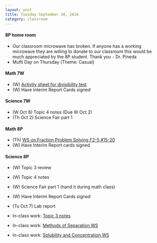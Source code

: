 ```yaml
---
layout: post  
title: Tuesday September 30, 2014
category: classroom
--- 
```

#### 8P home room
* Our classroom microwave has broken. If anyone has a working microwave they are willing to donate to our classroom this would be much appreciated by the 8P student. Thank you - Dr. Pineda
* Mufti Day on Thursday (Theme: Casual)

#### Math 7W
* (W) [Activity sheet for divisibility test](https://www.dropbox.com/s/tfti94in8aim0o8/Activity%20Sheet%20on%20Divisibility%20Tests.pdf?dl=0)
* (W) Have Interim Report Cards signed

#### Science 7W
* (W Oct 8) Topic 4 notes (Due W Oct 2)
* (Th Oct 2) Science Fair part 1 

#### Math 8P
* (Th) [WS on Fraction Problem Solving F2-5 #15-20](https://www.dropbox.com/s/lb8i5eawyhrcak9/WS%20Fraction%20Problem%20Solving.pdf?dl=0)
* (W) Have Interim Report cards signed 

#### Science 8P
* (W) Topic 3 review 
* (W) Topic 4 notes 
* (W) Science Fair part 1 (hand it during math class)
* (W) Have Interim Report Cards signed
* (Tu Oct 7) Lab report 

* In-class work: [Topic 3 notes](https://www.dropbox.com/s/gkjnrmia24vzic3/Topic%203.1.pdf?dl=0)
* In-class work: [Methods of Separation WS](https://www.dropbox.com/s/x72yztv9ojykn0z/Methods%20of%20Separation.pdf?dl=0)
* In-class work: [Solubility and Concentration WS](https://www.dropbox.com/s/ohn2m6k97qxq7pq/Solubility%20and%20Concentration.pdf?dl=0)


